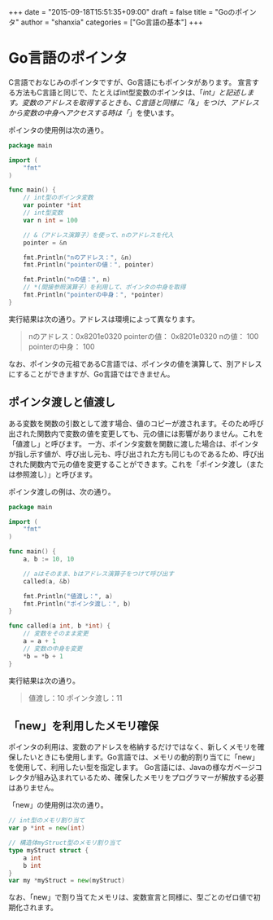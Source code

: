 +++
date = "2015-09-18T15:51:35+09:00"
draft = false
title = "Goのポインタ"
author = "shanxia"
categories = ["Go言語の基本"]
+++

# Go言語のポインタ
C言語でおなじみのポインタですが、Go言語にもポインタがあります。
宣言する方法もC言語と同じで、たとえばint型変数のポインタは、「*int」と記述します。変数のアドレスを取得するときも、C言語と同様に「&」をつけ、アドレスから変数の中身へアクセスする時は「*」を使います。

ポインタの使用例は次の通り。

```go
package main

import (
	"fmt"
)

func main() {
	// int型のポインタ変数
	var pointer *int
	// int型変数
	var n int = 100

	// &（アドレス演算子）を使って、nのアドレスを代入
	pointer = &n

	fmt.Println("nのアドレス：", &n)
	fmt.Println("pointerの値：", pointer)

	fmt.Println("nの値：", n)
	// *(間接参照演算子）を利用して、ポインタの中身を取得
	fmt.Println("pointerの中身：", *pointer)
}
```
実行結果は次の通り。アドレスは環境によって異なります。

> nのアドレス：0x8201e0320
pointerの値： 0x8201e0320
nの値： 100
pointerの中身： 100

なお、ポインタの元祖であるC言語では、ポインタの値を演算して、別アドレスにすることができますが、Go言語ではできません。

## ポインタ渡しと値渡し
ある変数を関数の引数として渡す場合、値のコピーが渡されます。そのため呼び出された関数内で変数の値を変更しても、元の値には影響がありません。これを「値渡し」と呼びます。
一方、ポインタ変数を関数に渡した場合は、ポインタが指し示す値が、呼び出し元も、呼び出された方も同じものであるため、呼び出された関数内で元の値を変更することができます。これを「ポインタ渡し（または参照渡し）」と呼びます。

ポインタ渡しの例は、次の通り。

```go
package main

import (
	"fmt"
)

func main() {
	a, b := 10, 10

	// aはそのまま、bはアドレス演算子をつけて呼び出す
	called(a, &b)

	fmt.Println("値渡し：", a)
	fmt.Println("ポインタ渡し：", b)
}

func called(a int, b *int) {
	// 変数をそのまま変更
	a = a + 1
	// 変数の中身を変更
	*b = *b + 1
}
```
実行結果は次の通り。
>値渡し：10
ポインタ渡し：11

## 「new」を利用したメモリ確保
ポインタの利用は、変数のアドレスを格納するだけではなく、新しくメモリを確保したいときにも使用します。Go言語では、メモリの動的割り当てに「new」を使用して、利用したい型を指定します。
Go言語には、Javaの様なガベージコレクタが組み込まれているため、確保したメモリをプログラマーが解放する必要はありません。

「new」の使用例は次の通り。

```go
// int型のメモリ割り当て
var p *int = new(int)

// 構造体myStruct型のメモリ割り当て
type myStruct struct {
	a int
	b int
}
var my *myStruct = new(myStruct)

```
なお、「new」で割り当てたメモリは、変数宣言と同様に、型ごとのゼロ値で初期化されます。
